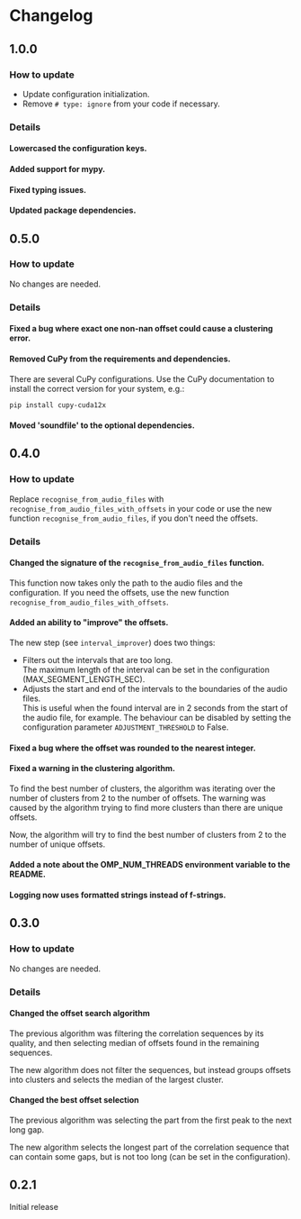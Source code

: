 # Changelog

## 1.0.0

### How to update

- Update configuration initialization.
- Remove `# type: ignore` from your code if necessary.

### Details

#### Lowercased the configuration keys.

#### Added support for mypy.

#### Fixed typing issues.

#### Updated package dependencies.

## 0.5.0

### How to update

No changes are needed.

### Details

#### Fixed a bug where exact one non-nan offset could cause a clustering error.

#### Removed CuPy from the requirements and dependencies.

There are several CuPy configurations. Use the CuPy documentation to install
the correct version for your system, e.g.:

```bash
pip install cupy-cuda12x
```

#### Moved 'soundfile' to the optional dependencies.

## 0.4.0

### How to update

Replace `recognise_from_audio_files` with `recognise_from_audio_files_with_offsets` in your code or
use the new function `recognise_from_audio_files`, if you don't need the offsets.

### Details

#### Changed the signature of the `recognise_from_audio_files` function.

This function now takes only the path to the audio files and the configuration.
If you need the offsets, use the new function `recognise_from_audio_files_with_offsets`.

#### Added an ability to "improve" the offsets.

The new step (see `interval_improver`) does two things:

- Filters out the intervals that are too long.  
  The maximum length of the interval can be set in the configuration (MAX_SEGMENT_LENGTH_SEC).
- Adjusts the start and end of the intervals to the boundaries of the audio files.  
  This is useful when the found interval are in 2 seconds from the start of the audio file, for example.
  The behaviour can be disabled by setting the configuration parameter `ADJUSTMENT_THRESHOLD` to False.

#### Fixed a bug where the offset was rounded to the nearest integer.

#### Fixed a warning in the clustering algorithm.

To find the best number of clusters, the algorithm was iterating over the number
of clusters from 2 to the number of offsets. The warning was caused by the
algorithm trying to find more clusters than there are unique offsets.

Now, the algorithm will try to find the best number of clusters from 2 to the
number of unique offsets.

#### Added a note about the OMP_NUM_THREADS environment variable to the README.

#### Logging now uses formatted strings instead of f-strings.

## 0.3.0

### How to update

No changes are needed.

### Details

#### Changed the offset search algorithm

The previous algorithm was filtering the correlation sequences by its quality,
and then selecting median of offsets found in the remaining sequences.

The new algorithm does not filter the sequences, but instead groups offsets
into clusters and selects the median of the largest cluster.

#### Changed the best offset selection

The previous algorithm was selecting the part from the first peak to the next
long gap.

The new algorithm selects the longest part of the correlation sequence that
can contain some gaps, but is not too long (can be set in the configuration).

## 0.2.1

Initial release
